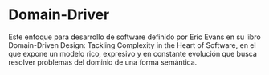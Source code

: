 # Domain-Driver

Este enfoque para desarrollo de software definido por Eric Evans en su libro Domain-Driven Design: Tackling Complexity in the Heart of Software, en el que expone un modelo rico, expresivo y en constante evolución que busca resolver problemas del dominio de una forma semántica.
